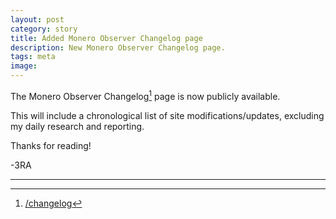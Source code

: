 ```yaml
---
layout: post
category: story
title: Added Monero Observer Changelog page
description: New Monero Observer Changelog page.
tags: meta
image: 
---
```


The Monero Observer Changelog[^1] page is now publicly available. 

This will include a chronological list of site modifications/updates, excluding my daily research and reporting.

Thanks for reading!

-3RA

---

[^1]: [/changelog](/changelog)

